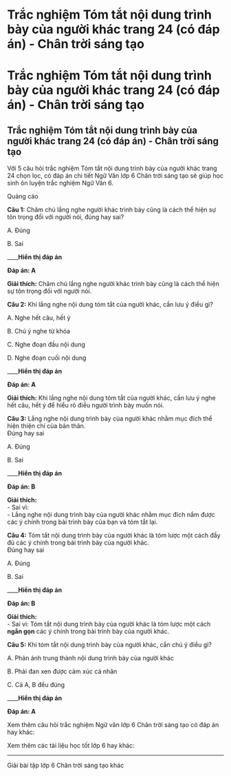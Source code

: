 # Trắc nghiệm Tóm tắt nội dung trình bày của người khác trang 24 (có đáp án) - Chân trời sáng tạo

# Trắc nghiệm Tóm tắt nội dung trình bày của người khác trang 24 (có đáp án) - Chân trời sáng tạo

## Trắc nghiệm Tóm tắt nội dung trình bày của người khác trang 24 (có đáp án) - Chân trời sáng tạo

Với 5 câu hỏi trắc nghiệm Tóm tắt nội dung trình bày của người khác trang 24 chọn lọc, có đáp án chi tiết Ngữ Văn lớp 6 Chân trời sáng tạo sẽ giúp học sinh ôn luyện trắc nghiệm Ngữ Văn 6.

Quảng cáo

**Câu 1:** Chăm chú lắng nghe người khác trình bày cũng là cách thể hiện sự tôn trọng đối với người nói, đúng hay sai?

A. Đúng

B. Sai

____**Hiển thị đáp án**

**Đáp án: A**

**Giải thích:** Chăm chú lắng nghe người khác trình bày cũng là cách thể hiện sự tôn trọng đối với người nói. 

**Câu 2:** Khi lắng nghe nội dung tóm tắt của người khác, cần lưu ý điều gì?

A. Nghe hết câu, hết ý

B. Chú ý nghe từ khóa

C. Nghe đoạn đầu nội dung

D. Nghe đoạn cuối nội dung

____**Hiển thị đáp án**

**Đáp án: A**

**Giải thích:** Khi lắng nghe nội dung tóm tắt của người khác, cần lưu ý nghe hết câu, hết ý để hiểu rõ điều người trình bày muốn nói. 

**Câu 3:** Lắng nghe nội dung trình bày của người khác nhằm mục đích thể hiện thiện chí của bản thân.  
Đúng hay sai 

A. Đúng

B. Sai

____**Hiển thị đáp án**

**Đáp án: B**

**Giải thích:**  
\- Sai vì:  
\- Lắng nghe nội dung trình bày của người khác nhằm mục đích nắm được các ý chính trong bài trình bày của bạn và tóm tắt lại. 

**Câu 4:** Tóm tắt nội dung trình bày của người khác là tóm lược một cách đầy đủ các ý chính trong bài trình bày của người khác.  
Đúng hay sai

A. Đúng

B. Sai

____**Hiển thị đáp án**

**Đáp án: B**

**Giải thích:**  
\- Sai vì: Tóm tắt nội dung trình bày của người khác là tóm lược một cách **ngắn gọn** các ý chính trong bài trình bày của người khác. 

**Câu 5:** Khi tóm tắt nội dung trình bày của người khác, cần chú ý điều gì?

A. Phản ánh trung thành nội dung trình bày của người khác

B. Phải đan xen được cảm xúc cá nhân

C. Cả A, B đều đúng

____**Hiển thị đáp án**

**Đáp án: A**

Xem thêm câu hỏi trắc nghiệm Ngữ văn lớp 6 Chân trời sáng tạo có đáp án hay khác:

Xem thêm các tài liệu học tốt lớp 6 hay khác:

* * *

Giải bài tập lớp 6 Chân trời sáng tạo khác
